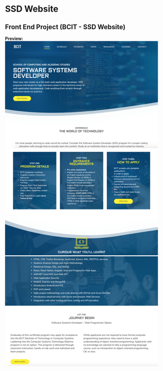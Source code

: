 # SSD Website

## Front End Project (BCIT - SSD Website)
  
**Preview:**
![picture](screenshots/ssd-1.png)
![picture](screenshots/ssd-2.png)
![picture](screenshots/ssd-3.png)
